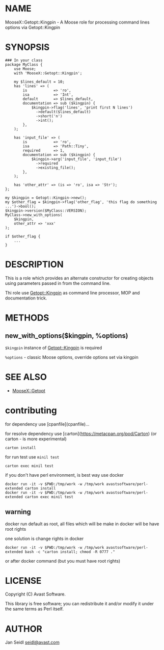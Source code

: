 # NAME

MooseX::Getopt::Kingpin - A Moose role for processing command lines options via Getopt::Kingpin

# SYNOPSIS

    ### In your class
    package MyClass {
        use Moose;
        with 'MooseX::Getopt::Kingpin';

        my $lines_default = 10;
        has 'lines' => (
            is            => 'ro',
            isa           => 'Int',
            default       => $lines_default,
            documentation => sub ($kingpin) {
                $kingpin->flag('lines', 'print first N lines')
                  ->default($lines_default)
                  ->short('n')
                  ->int();
            },
        );

        has 'input_file' => (
            is            => 'ro',
            isa           => 'Path::Tiny',
            required      => 1,
            documentation => sub ($kingpin) {
                $kingpin->arg('input_file', 'input_file')
                  ->required
                  ->existing_file();
            },
        );

        has 'other_attr' => (is => 'ro', isa => 'Str');
    };

    my $kingpin = Getopt::Kingpin->new();
    my $other_flag = $kingpin->flag('other_flag', 'this flag do something ...')->bool();
    $kingpin->version($MyClass::VERSION);
    MyClass->new_with_options(
        $kingpin,
        other_attr => 'xxx'
    );

    if $other_flag {
        ...
    }

# DESCRIPTION

This is a role which provides an alternate constructor for creating objects using parameters passed in from the command line.

Thi role use [Getopt::Kingpin](https://metacpan.org/pod/Getopt::Kingpin) as command line processor, MOP and documentation trick.

# METHODS

## new\_with\_options($kingpin, %options)

`$kingpin` instance of [Getopt::Kingpin](https://metacpan.org/pod/Getopt::Kingpin) is required

`%options` - classic Moose options, override options set via kingpin

# SEE ALSO

- [MooseX::Getopt](https://metacpan.org/pod/MooseX::Getopt)

# contributing

for dependency use \[cpanfile\](cpanfile)...

for resolve dependency use \[carton\](https://metacpan.org/pod/Carton) (or carton - is more experimental)

    carton install

for run test use `minil test`

    carton exec minil test

if you don't have perl environment, is best way use docker

    docker run -it -v $PWD:/tmp/work -w /tmp/work avastsoftware/perl-extended carton install
    docker run -it -v $PWD:/tmp/work -w /tmp/work avastsoftware/perl-extended carton exec minil test

## warning

docker run default as root, all files which will be make in docker will be have root rights

one solution is change rights in docker

    docker run -it -v $PWD:/tmp/work -w /tmp/work avastsoftware/perl-extended bash -c "carton install; chmod -R 0777 ."

or after docker command (but you must have root rights)

# LICENSE

Copyright (C) Avast Software.

This library is free software; you can redistribute it and/or modify
it under the same terms as Perl itself.

# AUTHOR
Jan Seidl <seidl@avast.com>
